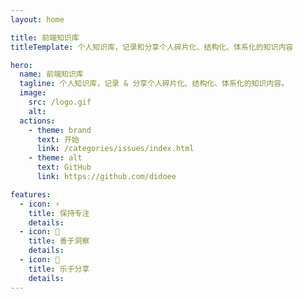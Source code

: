 ```yaml
---
layout: home

title: 前端知识库
titleTemplate: 个人知识库，记录和分享个人碎片化、结构化、体系化的知识内容

hero:
  name: 前端知识库
  tagline: 个人知识库，记录 & 分享个人碎片化、结构化、体系化的知识内容。
  image:
    src: /logo.gif
    alt:
  actions:
    - theme: brand
      text: 开始
      link: /categories/issues/index.html
    - theme: alt
      text: GitHub
      link: https://github.com/didoee

features:
  - icon: ⚡️
    title: 保持专注
    details:
  - icon: 🌌
    title: 善于洞察
    details:
  - icon: 🌟
    title: 乐于分享
    details:
---
```

